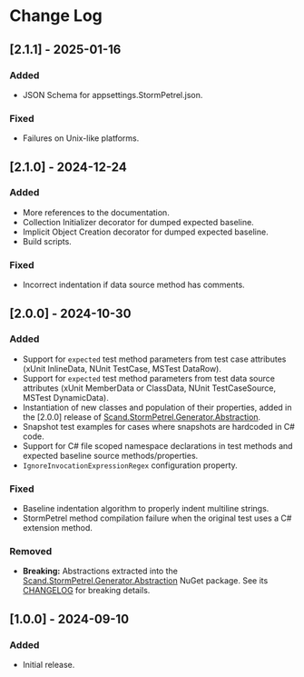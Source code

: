 # Change Log
## [2.1.1] - 2025-01-16

### Added
- JSON Schema for appsettings.StormPetrel.json.

### Fixed
- Failures on Unix-like platforms.

## [2.1.0] - 2024-12-24

### Added
- More references to the documentation.
- Collection Initializer decorator for dumped expected baseline.
- Implicit Object Creation decorator for dumped expected baseline.
- Build scripts.

### Fixed
- Incorrect indentation if data source method has comments.

## [2.0.0] - 2024-10-30

### Added
- Support for `expected` test method parameters from test case attributes (xUnit InlineData, NUnit TestCase, MSTest DataRow).
- Support for `expected` test method parameters from test data source attributes (xUnit MemberData or ClassData, NUnit TestCaseSource, MSTest DynamicData).
- Instantiation of new classes and population of their properties, added in the [2.0.0] release of [Scand.StormPetrel.Generator.Abstraction](../abstraction/README.md).
- Snapshot test examples for cases where snapshots are hardcoded in C# code.
- Support for C# file scoped namespace declarations in test methods and expected baseline source methods/properties.
- `IgnoreInvocationExpressionRegex` configuration property.

### Fixed
- Baseline indentation algorithm to properly indent multiline strings.
- StormPetrel method compilation failure when the original test uses a C# extension method.

### Removed
- **Breaking:** Abstractions extracted into the [Scand.StormPetrel.Generator.Abstraction](../abstraction/README.md) NuGet package. See its [CHANGELOG](../abstraction/CHANGELOG.md) for breaking details.

## [1.0.0] - 2024-09-10
 
### Added

- Initial release.
